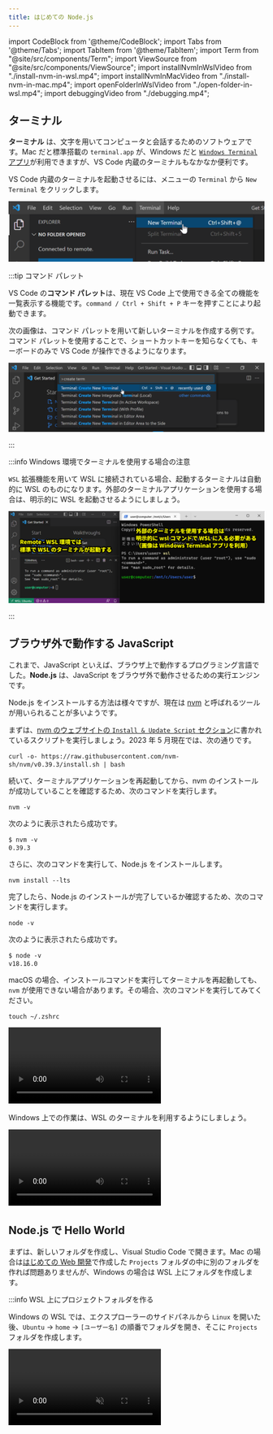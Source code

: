 ```yaml
---
title: はじめての Node.js
---
```


import CodeBlock from '@theme/CodeBlock';
import Tabs from '@theme/Tabs';
import TabItem from '@theme/TabItem';
import Term from "@site/src/components/Term";
import ViewSource from "@site/src/components/ViewSource";
import installNvmInWslVideo from "./install-nvm-in-wsl.mp4";
import installNvmInMacVideo from "./install-nvm-in-mac.mp4";
import openFolderInWslVideo from "./open-folder-in-wsl.mp4";
import debuggingVideo from "./debugging.mp4";

## ターミナル

**ターミナル** は、文字を用いてコンピュータと会話するためのソフトウェアです。Mac だと標準搭載の `terminal.app` が、Windows だと [`Windows Terminal` アプリ](https://apps.microsoft.com/store/detail/windows-terminal/9N0DX20HK701)が利用できますが、VS Code 内蔵のターミナルもなかなか便利です。

VS Code 内蔵のターミナルを起動させるには、メニューの `Terminal` から `New Terminal` をクリックします。

![新しいターミナルを開く](./open-new-terminal.png)

:::tip コマンド パレット

VS Code の**コマンド パレット**は、現在 VS Code 上で使用できる全ての機能を一覧表示する機能です。`command / Ctrl + Shift + P` キーを押すことにより起動できます。

次の画像は、コマンド パレットを用いて新しいターミナルを作成する例です。コマンド パレットを使用することで、ショートカットキーを知らなくても、キーボードのみで VS Code が操作できるようになります。

![コマンド パレット](./command-palette.png)

:::

:::info Windows 環境でターミナルを使用する場合の注意

`WSL` 拡張機能を用いて WSL に接続されている場合、起動するターミナルは自動的に WSL のものになります。外部のターミナルアプリケーションを使用する場合は、明示的に WSL を起動させるようにしましょう。

![統合ターミナル](./wsl-integrated-terminal.png)

:::

## ブラウザ外で動作する JavaScript

これまで、JavaScript といえば、ブラウザ上で動作するプログラミング言語でした。**Node.js** は、JavaScript をブラウザ外で動作させるための実行エンジンです。

Node.js をインストールする方法は様々ですが、現在は [nvm](https://github.com/nvm-sh/nvm) と呼ばれるツールが用いられることが多いようです。

まずは、[nvm のウェブサイトの `Install & Update Script` セクション](https://github.com/nvm-sh/nvm#install--update-script)に書かれているスクリプトを実行しましょう。2023 年 5 月現在では、次の通りです。

```shell
curl -o- https://raw.githubusercontent.com/nvm-sh/nvm/v0.39.3/install.sh | bash
```

続いて、ターミナルアプリケーションを再起動してから、nvm のインストールが成功していることを確認するため、次のコマンドを実行します。

```shell
nvm -v
```

次のように表示されたら成功です。

```shell
$ nvm -v
0.39.3
```

さらに、次のコマンドを実行して、Node.js をインストールします。

```shell
nvm install --lts
```

完了したら、Node.js のインストールが完了しているか確認するため、次のコマンドを実行します。

```shell
node -v
```

次のように表示されたら成功です。

```shell
$ node -v
v18.16.0
```

<Tabs groupId="os">
  <TabItem value="mac" label="macOS">

macOS の場合、インストールコマンドを実行してターミナルを再起動しても、`nvm` が使用できない場合があります。その場合、次のコマンドを実行してみてください。

```shell
touch ~/.zshrc
```

<video src={installNvmInMacVideo} controls />

  </TabItem>
  <TabItem value="win" label="Windows (WSL)">

Windows 上での作業は、WSL のターミナルを利用するようにしましょう。

<video src={installNvmInWslVideo} controls />

  </TabItem>
</Tabs>

## Node.js で Hello World

まずは、新しいフォルダを作成し、Visual Studio Code で開きます。Mac の場合は[はじめての Web 開発](../../1-trial-session/01-get-started/index.md)で作成した `Projects` フォルダの中に別のフォルダを作れば問題ありませんが、Windows の場合は WSL 上にフォルダを作成します。

:::info WSL 上にプロジェクトフォルダを作る

Windows の WSL では、エクスプローラーのサイドパネルから `Linux` を開いた後、`Ubuntu` → `home` → `[ユーザー名]` の順番でフォルダを開き、そこに `Projects` フォルダを作成します。

<video src={openFolderInWslVideo} controls muted />

:::

続いて、開いたフォルダに `main.mjs` ファイルを作成し、下のスクリプトを保存します。拡張子が `.mjs` であることに気をつけてください。`console.log` 関数は、画面に文章を表示させるための関数です。

```javascript title=main.mjs
console.log("Hello World");
```

ターミナルを開き、`node main.mjs` コマンドを実行します。

![Hello Worldを実行](./run-hello-world.png)

ターミナルに `Hello World` が表示されれば成功です。

## Node.js のデバッグ

[ブラウザの開発者ツールを利用する](../../2-browser-apps/01-inspector/index.md) 節で JavaScript のデバッグを行ったのと同様に、Node.js では、VS Code 標準の機能を用いてデバッグを行えます。

Node.js のデバッグを開始するには、ブレークポイント等を設定したうえで、`F5` キーを押します。初回はデバッグ構成を選択するメニューが出現するので、`Node.js` を選択しましょう。デバッグが開始されると、VS Code 下部の青いバーが橙色に変化します。`console.log` は `DEBUG CONSOLE` タブに出力されるので注意しましょう。

ステップ実行、コールスタックなど、基本的な機能はブラウザに搭載されているものとほとんど同じです。

<video src={debuggingVideo} controls />

### 課題

Node.js のデバッガを用いて、`console` オブジェクトにどのようなプロパティがあるのか調べてみましょう。
